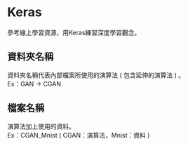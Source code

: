 # Keras
參考線上學習資源，用Keras練習深度學習觀念。  

## 資料夾名稱
資料夾名稱代表內部檔案所使用的演算法 ( 包含延伸的演算法 ) 。   
Ex：GAN -> CGAN

## 檔案名稱
演算法加上使用的資料。   
Ex：CGAN_Mnist ( CGAN：演算法，Mnist：資料 )
